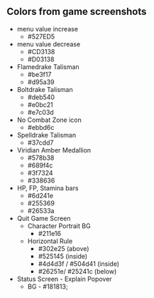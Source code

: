 ## Colors from game screenshots

- menu value increase
    - #527ED5
- menu value decrease
    - #CD3138
    - #D03138
- Flamedrake Talisman
    - #be3f17
    - #d95a39
- Boltdrake Talisman
    - #deb540
    - #e0bc21
    - #e7c03d
- No Combat Zone icon
    - #ebbd6c
- Spelldrake Talisman
    - #37cdd7
- Viridian Amber Medallion
    - #578b38
    - #689f4c
    - #3f7324
    - #338636
- HP, FP, Stamina bars
    - #6d241e
    - #255369
    - #26533a
- Quit Game Screen
    - Character Portrait BG
        - #211e16
    - Horizontal Rule
        - #302e25            (above)
        - #525145            (inside)
        - #4d4d3f / #504d41  (inside)
        - #26251e/ #25241c   (below)
- Status Screen - Explain Popover
    - BG - #181813;
